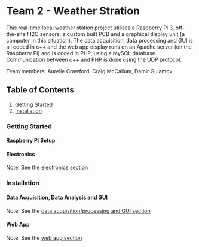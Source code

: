 # Team 2 - Weather Stration

This real-time local weather station project utilises a Raspberry Pi 3, off-the-shelf I2C sensors, a custom built PCB and a graphical display unit (a computer in this situation). The data acquisition, data processing and GUI is all coded in c++ and the web app display runs on an Apache server (on the Raspberry Pi) and is coded in PHP, using a MySQL database. Communication between c++ and PHP is done using the UDP protocol.

Team members:
Aurelie Crawford, Craig McCallum, Damir Gulamov



## Table of Contents
1. [Getting Started](#getting_started)
2. [Installation](#installation)



### Getting Started
#### Raspberry Pi Setup

#### Electronics
Note: See the [electronics section](electronics)



### Installation
#### Data Acquisition, Data Analysis and GUI
Note: See the [data acquisition/processing and GUI section](data_acquisition-processing_and_gui)

#### Web App
Note: See the [web app section](web_app)
